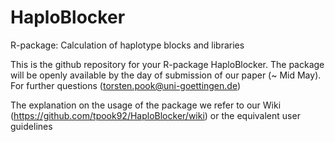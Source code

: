 # HaploBlocker
R-package: Calculation of haplotype blocks and libraries

This is the github repository for your R-package HaploBlocker. 
The package will be openly available by the day of submission of our paper (~ Mid May). 
For further questions (torsten.pook@uni-goettingen.de)

The explanation on the usage of the package we refer to our Wiki (https://github.com/tpook92/HaploBlocker/wiki) or the equivalent user guidelines
